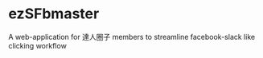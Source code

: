 # ezSFbmaster
A web-application for 達人圈子 members to streamline facebook-slack like clicking workflow
